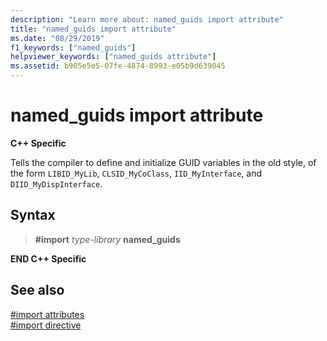 ```yaml
---
description: "Learn more about: named_guids import attribute"
title: "named_guids import attribute"
ms.date: "08/29/2019"
f1_keywords: ["named_guids"]
helpviewer_keywords: ["named_guids attribute"]
ms.assetid: b905e5e5-07fe-4874-8993-e05b9d639045
---
```

# named_guids import attribute

**C++ Specific**

Tells the compiler to define and initialize GUID variables in the old style, of the form `LIBID_MyLib`, `CLSID_MyCoClass`, `IID_MyInterface`, and `DIID_MyDispInterface`.

## Syntax

> **#import** *type-library* **named_guids**

**END C++ Specific**

## See also

[#import attributes](../preprocessor/hash-import-attributes-cpp.md)\
[#import directive](../preprocessor/hash-import-directive-cpp.md)
